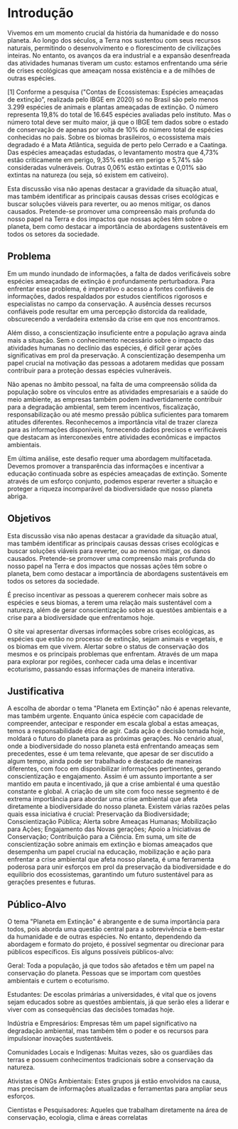 # Introdução

Vivemos em um momento crucial da história da humanidade e do nosso planeta. Ao longo dos séculos, a Terra nos sustentou com seus recursos naturais, permitindo o desenvolvimento e o florescimento de civilizações inteiras. No entanto, os avanços da era industrial e a expansão desenfreada das atividades humanas tiveram um custo: estamos enfrentando uma série de crises ecológicas que ameaçam nossa existência e a de milhões de outras espécies.

[1] Conforme a pesquisa ("Contas de Ecossistemas: Espécies ameaçadas de extinção”, realizada pelo IBGE em 2020) só no Brasil são pelo menos 3.299 espécies de animais e plantas ameaçadas de extinção. O número representa 19,8% do total de 16.645 espécies avaliadas pelo instituto. Mas o número total deve ser muito maior, já que o IBGE tem dados sobre o estado de conservação de apenas por volta de 10% do número total de espécies conhecidas no país. Sobre os biomas brasileiros, o ecossistema mais degradado é a Mata Atlântica, seguida de perto pelo Cerrado e a Caatinga. Das espécies ameaçadas estudadas, o levantamento mostra que 4,73% estão criticamente em perigo, 9,35% estão em perigo e 5,74% são consideradas vulneráveis. Outras 0,06% estão extintas e 0,01% são extintas na natureza (ou seja, só existem em cativeiro).

Esta discussão visa não apenas destacar a gravidade da situação atual, mas também identificar as principais causas dessas crises ecológicas e buscar soluções viáveis para reverter, ou ao menos mitigar, os danos causados. Pretende-se promover uma compreensão mais profunda do nosso papel na Terra e dos impactos que nossas ações têm sobre o planeta, bem como destacar a importância de abordagens sustentáveis em todos os setores da sociedade. 

## Problema

Em um mundo inundado de informações, a falta de dados verificáveis sobre espécies ameaçadas de extinção é profundamente perturbadora. Para enfrentar esse problema, é imperativo o acesso a fontes confiáveis de informações, dados respaldados por estudos científicos rigorosos e especialistas no campo da conservação. A ausência desses recursos confiáveis pode resultar em uma percepção distorcida da realidade, obscurecendo a verdadeira extensão da crise em que nos encontramos.

Além disso, a conscientização insuficiente entre a população agrava ainda mais a situação. Sem o conhecimento necessário sobre o impacto das atividades humanas no declínio das espécies, é difícil gerar ações significativas em prol da preservação. A conscientização desempenha um papel crucial na motivação das pessoas a adotarem medidas que possam contribuir para a proteção dessas espécies vulneráveis. 

Não apenas no âmbito pessoal, na falta de uma compreensão sólida da população sobre os vínculos entre as atividades empresariais e a saúde do meio ambiente, as empresas também podem inadvertidamente contribuir para a degradação ambiental, sem terem incentivos, fiscalização, responsabilização ou até mesmo pressão pública suficientes para tomarem atitudes diferentes. Reconhecemos a importância vital de trazer clareza para as informações disponíveis, fornecendo dados precisos e verificáveis que destacam as interconexões entre atividades econômicas e impactos ambientais.

Em última análise, este desafio requer uma abordagem multifacetada. Devemos promover a transparência das informações e incentivar a educação continuada sobre as espécies ameaçadas de extinção. Somente através de um esforço conjunto, podemos esperar reverter a situação e proteger a riqueza incomparável da biodiversidade que nosso planeta abriga.

## Objetivos

Esta discussão visa não apenas destacar a gravidade da situação atual, mas também identificar as principais causas dessas crises ecológicas e buscar soluções viáveis para reverter, ou ao menos mitigar, os danos causados. Pretende-se promover uma compreensão mais profunda do nosso papel na Terra e dos impactos que nossas ações têm sobre o planeta, bem como destacar a importância de abordagens sustentáveis em todos os setores da sociedade.

É preciso incentivar as pessoas a quererem conhecer mais sobre as espécies e seus biomas, a terem uma relação mais sustentável com a natureza, além de gerar conscientização sobre as questões ambientais e a crise para a biodiversidade que enfrentamos hoje.

O site vai apresentar diversas informações sobre crises ecológicas, as espécies que estão no processo de extinção, sejam animais e vegetais, e os biomas em que vivem. Alertar sobre o status de conservação dos mesmos e os principais problemas que enfrentam. 
Através de um mapa para explorar por regiões, conhecer cada uma delas e incentivar ecoturismo, passando essas informações de maneira interativa.

## Justificativa

A escolha de abordar o tema "Planeta em Extinção" não é apenas relevante, mas também urgente. Enquanto única espécie com capacidade de compreender, antecipar e responder em escala global a estas ameaças, temos a responsabilidade ética de agir. Cada ação e decisão tomada hoje, moldará o futuro do planeta para as próximas gerações. No cenário atual, onde a biodiversidade do nosso planeta está enfrentando ameaças sem precedentes, esse é um tema relevante, que apesar de ser discutido a algum tempo, ainda pode ser trabalhado e destacado de maneiras diferentes, com foco em disponibilizar informações pertinentes, gerando conscientização e engajamento. Assim é um assunto importante a ser mantido em pauta e incentivado, já que a crise ambiental é uma questão constante e global. 
A criação de um site com foco nesse segmento é de extrema importância para abordar uma crise ambiental que afeta diretamente a biodiversidade do nosso planeta. Existem várias razões pelas quais essa iniciativa é crucial: Preservação da Biodiversidade; Conscientização Pública; Alerta sobre Ameaças Humanas; Mobilização para Ações; Engajamento das Novas gerações; Apoio a Iniciativas de Conservação; Contribuição para a Ciência.
Em suma, um site de conscientização sobre animais em extinção e biomas ameaçados que desempenha um papel crucial na educação, mobilização e ação para enfrentar a crise ambiental que afeta nosso planeta, é uma ferramenta poderosa para unir esforços em prol da preservação da biodiversidade e do equilíbrio dos ecossistemas, garantindo um futuro sustentável para as gerações presentes e futuras.

## Público-Alvo

O tema "Planeta em Extinção" é abrangente e de suma importância para todos, pois aborda uma questão central para a sobrevivência e bem-estar da humanidade e de outras espécies. No entanto, dependendo da abordagem e formato do projeto, é possível segmentar ou direcionar para públicos específicos. Eis alguns possíveis públicos-alvo:

Geral: Toda a população, já que todos são afetados e têm um papel na conservação do planeta. Pessoas que se importam com questões ambientais e curtem o ecoturismo. 

Estudantes: De escolas primárias a universidades, é vital que os jovens sejam educados sobre as questões ambientais, já que serão eles a liderar e viver com as consequências das decisões tomadas hoje.

Indústria e Empresários: Empresas têm um papel significativo na degradação ambiental, mas também têm o poder e os recursos para impulsionar inovações sustentáveis.

Comunidades Locais e Indígenas: Muitas vezes, são os guardiães das terras e possuem conhecimentos tradicionais sobre a conservação da natureza.

Ativistas e ONGs Ambientais: Estes grupos já estão envolvidos na causa, mas precisam de informações atualizadas e ferramentas para ampliar seus esforços.

Cientistas e Pesquisadores: Aqueles que trabalham diretamente na área de conservação, ecologia, clima e áreas correlatas
